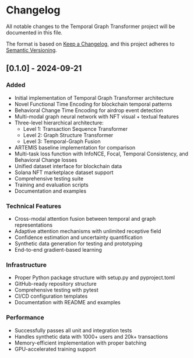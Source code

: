 # Changelog

All notable changes to the Temporal Graph Transformer project will be documented in this file.

The format is based on [Keep a Changelog](https://keepachangelog.com/en/1.0.0/),
and this project adheres to [Semantic Versioning](https://semver.org/spec/v2.0.0.html).

## [0.1.0] - 2024-09-21

### Added
- Initial implementation of Temporal Graph Transformer architecture
- Novel Functional Time Encoding for blockchain temporal patterns
- Behavioral Change Time Encoding for airdrop event detection
- Multi-modal graph neural network with NFT visual + textual features
- Three-level hierarchical architecture:
  - Level 1: Transaction Sequence Transformer
  - Level 2: Graph Structure Transformer  
  - Level 3: Temporal-Graph Fusion
- ARTEMIS baseline implementation for comparison
- Multi-task loss function with InfoNCE, Focal, Temporal Consistency, and Behavioral Change losses
- Unified dataset interface for blockchain data
- Solana NFT marketplace dataset support
- Comprehensive testing suite
- Training and evaluation scripts
- Documentation and examples

### Technical Features
- Cross-modal attention fusion between temporal and graph representations
- Adaptive attention mechanisms with unlimited receptive field
- Confidence estimation and uncertainty quantification
- Synthetic data generation for testing and prototyping
- End-to-end gradient-based learning

### Infrastructure
- Proper Python package structure with setup.py and pyproject.toml
- GitHub-ready repository structure
- Comprehensive testing with pytest
- CI/CD configuration templates
- Documentation with README and examples

### Performance
- Successfully passes all unit and integration tests
- Handles synthetic data with 1000+ users and 20k+ transactions
- Memory-efficient implementation with proper batching
- GPU-accelerated training support
